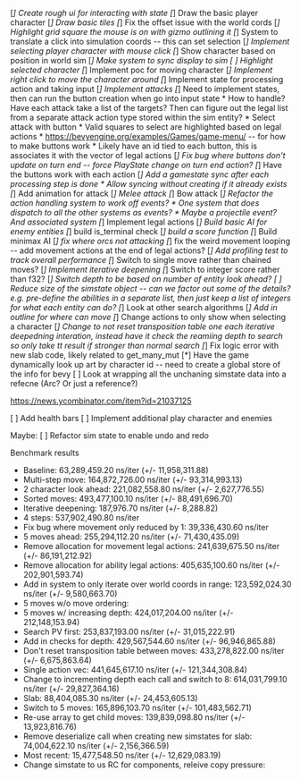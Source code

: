 [*] Create rough ui for interacting with state
[*] Draw the basic player character
[*] Draw basic tiles
[*] Fix the offset issue with the world cords
[*] Highlight grid square the mouse is on with gizmo outlining it
[*] System to translate a click into simulation coords -- this can set selection
[*] Implement selecting player character with mouse click
[*] Show character based on position in world sim
    [*] Make system to sync display to sim
[ ] Highlight selected character
[*] Implement poc for moving character
[*] Implement right click to move the character around
[*] Implement state for processing action and taking input
[*] Implement attacks
    [*] Need to implement states, then can run the button creation when go into input state
    * How to handle? Have each attack take a list of the targets? Then can figure out the legal list from a separate attack action type stored within the sim entity?
    * Select attack with button
    * Valid squares to select are highlighted based on legal actions
    * https://bevyengine.org/examples/Games/game-menu/ -- for how to make buttons work
    * Likely have an id tied to each button, this is associates it with the vector of legal actions
    [*] Fix bug where buttons don't update on turn end -- force PlayState change on turn end action?
    [*] Have the buttons work with each action
[*] Add a gamestate sync after each processing step is done
    * Allow syncing without creating if it already exists
[*] Add animation for attack
    [*] Melee attack
    [*] Bow attack
[*] Refactor the action handling system to work off events?
    * One system that does dispatch to all the other systems as events?
    * Maybe a projectile event? And associated system
[*] Implement legal actions
[*] Build basic AI for enemy entities
    [*] build is_terminal check
    [*] build a score function
[*] Build minimax AI
    [*] fix where orcs not attacking
    [*] fix the weird movement looping -- add movement actions at the end of legal actions?
    [*] Add profiling test to track overall performance
    [*] Switch to single move rather than chained moves?
    [*] Implement iterative deepening
    [*] Switch to integer score rather than f32?
    [*] Switch depth to be based on number of entity look ahead?
    [ ] Reduce size of the simstate object -- can we factor out some of the details? e.g. pre-define the abilities in a separate list, then just keep a list of integers for what each entity can do?
    [*] Look at other search algorithms
[*] Add in outline for where can move
[*] Change actions to only show when selecting a character
[*] Change to not reset transposition table one each iterative deepedning interation, instead have it check the reamiing depth to search so only take tt result if stronger than normal search
[*] Fix logic error with new slab code, likely related to get_many_mut
[*] Have the game dynamically look up art by character id -- need to create a global store of the info for bevy
[ ] Look at wrapping all the unchaning simstate data into a refecne (Arc? Or just a reference?)


https://news.ycombinator.com/item?id=21037125



[ ] Add health bars
[ ] Implement additional play character and enemies


Maybe:
[ ] Refactor sim state to enable undo and redo


Benchmark results
* Baseline: 63,289,459.20 ns/iter (+/- 11,958,311.88)
* Multi-step move: 164,872,726.00 ns/iter (+/- 93,314,993.13)
* 2 character look ahead: 221,082,558.80 ns/iter (+/- 2,627,776.55) 
* Sorted moves: 493,477,100.10 ns/iter (+/- 88,491,696.70)
* Iterative deepening: 187,976.70 ns/iter (+/- 8,288.82)
* 4 steps: 537,902,490.80 ns/iter
* Fix bug where movement only reduced by 1: 39,336,430.60 ns/iter
* 5 moves ahead: 255,294,112.20 ns/iter (+/- 71,430,435.09)
* Remove allocation for movement legal actions: 241,639,675.50 ns/iter (+/- 86,191,212.92)
* Remove allocation for ability legal actions: 405,635,100.60 ns/iter (+/- 202,901,593.74)  
* Add in system to only iterate over world coords in range: 123,592,024.30 ns/iter (+/- 9,580,663.70)
* 5 moves w/o move ordering: 
* 5 moves w/ increasing depth: 424,017,204.00 ns/iter (+/- 212,148,153.94)
* Search PV first: 253,837,193.00 ns/iter (+/- 31,015,222.91)
* Add in checks for depth: 429,567,544.60 ns/iter (+/- 96,946,865.88)
* Don't reset transposition table between moves: 433,278,822.00 ns/iter (+/- 6,675,863.64)
* Single action vec: 441,645,617.10 ns/iter (+/- 121,344,308.84)
* Change to incrementing depth each call and switch to 8: 614,031,799.10 ns/iter (+/- 29,827,364.16)
* Slab: 88,404,085.30 ns/iter (+/- 24,453,605.13) 
* Switch to 5 moves: 165,896,103.70 ns/iter (+/- 101,483,562.71)
* Re-use array to get child moves: 139,839,098.80 ns/iter (+/- 13,923,816.76) 
* Remove deserialize call when creating new simstates for slab: 74,004,622.10 ns/iter (+/- 2,156,366.59)
* Most recent: 15,477,548.50 ns/iter (+/- 12,629,083.19)
* Change simstate to us RC for components, releive copy pressure: